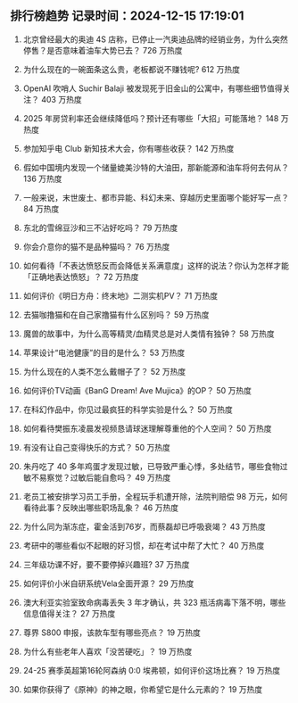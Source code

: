 
## 排行榜趋势 记录时间：2024-12-15 17:19:01
  
  1. 北京曾经最大的奥迪 4S 店称，已停止一汽奥迪品牌的经销业务，为什么突然停售？是否意味着油车大势已去？ 726 万热度
    
  2. 为什么现在的一碗面条这么贵，老板都说不赚钱呢? 612 万热度
    
  3. OpenAI 吹哨人 Suchir Balaji 被发现死于旧金山的公寓中，有哪些细节值得关注？ 403 万热度
    
  4. 2025 年房贷利率还会继续降低吗？预计还有哪些「大招」可能落地？ 148 万热度
    
  5. 参加知乎电 Club 新知技术大会，你有哪些收获？ 142 万热度
    
  6. 假如中国境内发现一个储量媲美沙特的大油田，那新能源和油车将何去何从？ 136 万热度
    
  7. 一般来说，末世废土、都市异能、科幻未来、穿越历史里面哪个能好写一点？ 84 万热度
    
  8. 东北的雪绵豆沙和三不沾好吃吗？ 79 万热度
    
  9. 你会介意你的猫不是品种猫吗？ 76 万热度
    
  10. 如何看待「不表达愤怒反而会降低关系满意度」这样的说法？你认为怎样才能「正确地表达愤怒」？ 72 万热度
    
  11. 如何评价《明日方舟：终末地》二测实机PV？ 71 万热度
    
  12. 去猫咖撸猫和在自己家撸猫有什么区别吗？ 59 万热度
    
  13. 魔兽的故事中，为什么高等精灵/血精灵总是对人类情有独钟？ 58 万热度
    
  14. 苹果设计“电池健康”的目的是什么？ 53 万热度
    
  15. 为什么现在的人类不怎么戴帽子了？ 52 万热度
    
  16. 如何评价TV动画《BanG Dream! Ave Mujica》的OP？ 50 万热度
    
  17. 在科幻作品中，你见过最疯狂的科学实验是什么？ 50 万热度
    
  18. 如何看待樊振东凌晨发视频恳请球迷理解尊重他的个人空间？ 50 万热度
    
  19. 有没有让自己变得快乐的方式？ 50 万热度
    
  20. 朱丹吃了 40 多年鸡蛋才发现过敏，已导致严重心悸，多处结节，哪些食物过敏不易察觉？过敏后能自愈吗？ 49 万热度
    
  21. 老员工被安排学习员工手册，全程玩手机遭开除，法院判赔偿 98 万元，如何看待此事？反映出哪些职场乱象？ 46 万热度
    
  22. 为什么同为渐冻症，霍金活到76岁，而蔡磊却已呼吸衰竭？ 43 万热度
    
  23. 考研中的哪些看似不起眼的好习惯，却在考试中帮了大忙？ 40 万热度
    
  24. 三年级功课不好，要不要停掉兴趣班? 37 万热度
    
  25. 如何评价小米自研系统Vela全面开源？ 29 万热度
    
  26. 澳大利亚实验室致命病毒丢失 3 年才确认，共 323 瓶活病毒下落不明，哪些信息值得关注？ 27 万热度
    
  27. 尊界 S800 申报，该款车型有哪些亮点？ 19 万热度
    
  28. 为什么有些老年人喜欢「没苦硬吃」？ 19 万热度
    
  29. 24-25 赛季英超第16轮阿森纳 0:0 埃弗顿，如何评价这场比赛？ 19 万热度
    
  30. 如果你获得了《原神》的神之眼，你希望它是什么元素的？ 19 万热度
    